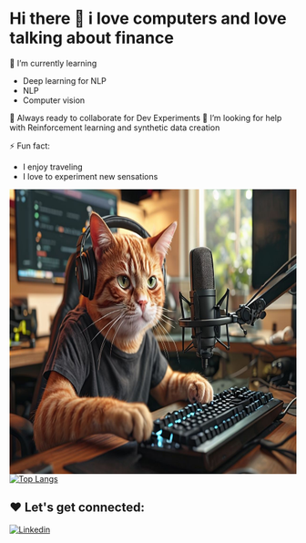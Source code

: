 # Hi there 👋 i love computers and love talking about finance

🌱 I’m currently learning
- Deep learning for NLP 
- NLP
- Computer vision

🚀 Always ready to collaborate for Dev Experiments
🤔 I’m looking for help with Reinforcement learning and synthetic data creation

⚡ Fun fact:
- I enjoy traveling
- I love to experiment new sensations

<img src="https://github.com/auszed/auszed/blob/main/img/cat_image.jpeg" alt="Awesome Matrix Code" align="right" width="1200" height="500" />


[![Top Langs](https://github-readme-stats.vercel.app/api/top-langs/?username=auszed&layout=donut)](https://github.com/anuraghazra/github-readme-stats)

## ❤️ Let's get connected:

[![Linkedin](https://img.shields.io/badge/LinkedIn-Profile-blue)](https://www.linkedin.com/in/hanns-juarez/)


